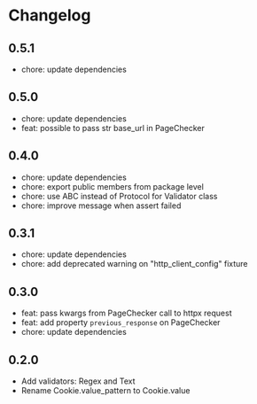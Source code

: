 # Changelog

## 0.5.1
- chore: update dependencies

## 0.5.0
- chore: update dependencies
- feat: possible to pass str base_url in PageChecker

## 0.4.0
- chore: update dependencies
- chore: export public members from package level
- chore: use ABC instead of Protocol for Validator class
- chore: improve message when assert failed

## 0.3.1
- chore: update dependencies
- chore: add deprecated warning on "http_client_config" fixture

## 0.3.0
- feat: pass kwargs from PageChecker call to httpx request
- feat: add property `previous_response` on PageChecker
- chore: update dependencies

## 0.2.0
- Add validators: Regex and Text
- Rename Cookie.value_pattern to Cookie.value
